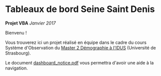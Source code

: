 <h1>Tableaux de bord Seine Saint Denis</h1>
<b>Projet VBA</b>
<i>Janvier 2017</i>


Bienvenu !

Vous trouverez ici un projet réalisé en équipe dans le cadre du cours Système d'Observation du [Master 2 Démographie à l'IDUS](https://idus.unistra.fr/nos-formations/master-de-demographie/presentation-du-master/) (Université de Strasbourg).

Le document [dashboard_notice.pdf](https://github.com/mlegall/Dashboard_ssd_vba/blob/master/dashboard_notice.pdf) vous permettra d'avoir une aide à la navigation.
